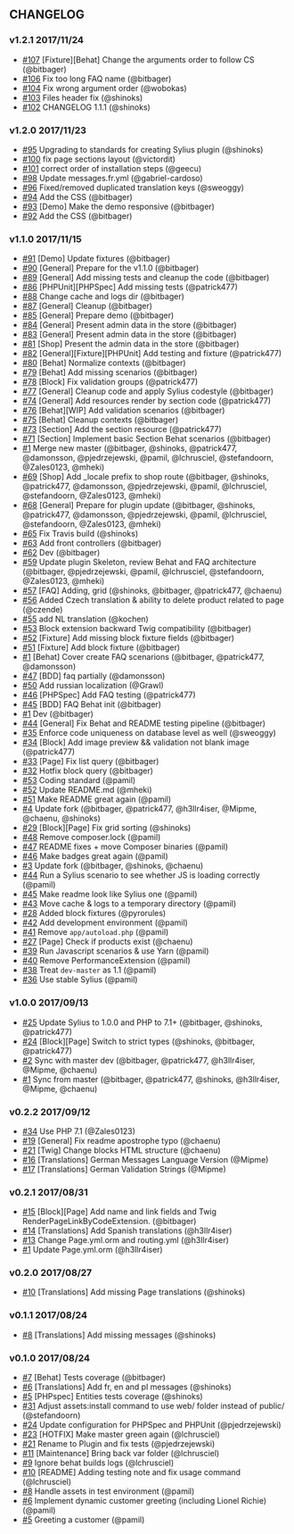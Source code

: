 ## CHANGELOG

### v1.2.1 2017/11/24
- [#107](https://github.com/BitBagCommerce/SyliusCmsPlugin/pull/107) [Fixture][Behat] Change the arguments order to follow CS (@bitbager)
- [#106](https://github.com/BitBagCommerce/SyliusCmsPlugin/pull/106) Fix too long FAQ name (@bitbager)
- [#104](https://github.com/BitBagCommerce/SyliusCmsPlugin/pull/104) Fix wrong argument order (@wobokas)
- [#103](https://github.com/BitBagCommerce/SyliusCmsPlugin/pull/103) Files header fix (@shinoks)
- [#102](https://github.com/BitBagCommerce/SyliusCmsPlugin/pull/102) CHANGELOG 1.1.1 (@shinoks)

### v1.2.0 2017/11/23
- [#95](https://github.com/BitBagCommerce/SyliusCmsPlugin/pull/95) Upgrading to standards for creating Sylius plugin (@shinoks)
- [#100](https://github.com/BitBagCommerce/SyliusCmsPlugin/pull/100) fix page sections layout (@victordit)
- [#101](https://github.com/BitBagCommerce/SyliusCmsPlugin/pull/101) correct order of installation steps (@geecu)
- [#98](https://github.com/BitBagCommerce/SyliusCmsPlugin/pull/98) Update messages.fr.yml (@gabriel-cardoso)
- [#96](https://github.com/BitBagCommerce/SyliusCmsPlugin/pull/96) Fixed/removed duplicated translation keys (@sweoggy)
- [#94](https://github.com/BitBagCommerce/SyliusCmsPlugin/pull/94) Add the CSS (@bitbager)
- [#93](https://github.com/BitBagCommerce/SyliusCmsPlugin/pull/93) [Demo] Make the demo responsive (@bitbager)
- [#92](https://github.com/BitBagCommerce/SyliusCmsPlugin/pull/92) Add the CSS (@bitbager)

### v1.1.0 2017/11/15
- [#91](https://github.com/BitBagCommerce/SyliusCmsPlugin/pull/91) [Demo] Update fixtures (@bitbager)
- [#90](https://github.com/BitBagCommerce/SyliusCmsPlugin/pull/90) [General] Prepare for the v1.1.0 (@bitbager)
- [#89](https://github.com/BitBagCommerce/SyliusCmsPlugin/pull/89) [General] Add missing tests and cleanup the code (@bitbager)
- [#86](https://github.com/BitBagCommerce/SyliusCmsPlugin/pull/86) [PHPUnit][PHPSpec] Add missing tests (@patrick477)
- [#88](https://github.com/BitBagCommerce/SyliusCmsPlugin/pull/88) Change cache and logs dir (@bitbager)
- [#87](https://github.com/BitBagCommerce/SyliusCmsPlugin/pull/87) [General] Cleanup (@bitbager)
- [#85](https://github.com/BitBagCommerce/SyliusCmsPlugin/pull/85) [General] Prepare demo (@bitbager)
- [#84](https://github.com/BitBagCommerce/SyliusCmsPlugin/pull/84) [General] Present admin data in the store (@bitbager)
- [#83](https://github.com/BitBagCommerce/SyliusCmsPlugin/pull/83) [General] Present admin data in the store (@bitbager)
- [#81](https://github.com/BitBagCommerce/SyliusCmsPlugin/pull/81) [Shop] Present the admin data in the store (@bitbager)
- [#82](https://github.com/BitBagCommerce/SyliusCmsPlugin/pull/82) [General][Fixture][PHPUnit] Add testing and fixture (@patrick477)
- [#80](https://github.com/BitBagCommerce/SyliusCmsPlugin/pull/80) [Behat] Normalize contexts (@bitbager)
- [#79](https://github.com/BitBagCommerce/SyliusCmsPlugin/pull/79) [Behat] Add missing scenarios (@bitbager)
- [#78](https://github.com/BitBagCommerce/SyliusCmsPlugin/pull/78) [Block] Fix validation groups (@patrick477)
- [#77](https://github.com/BitBagCommerce/SyliusCmsPlugin/pull/77) [General] Cleanup code and apply Sylius codestyle (@bitbager)
- [#74](https://github.com/BitBagCommerce/SyliusCmsPlugin/pull/74) [General] Add resources render by section code (@patrick477)
- [#76](https://github.com/BitBagCommerce/SyliusCmsPlugin/pull/76) [Behat][WIP] Add validation scenarios (@bitbager)
- [#75](https://github.com/BitBagCommerce/SyliusCmsPlugin/pull/75) [Behat] Cleanup contexts (@bitbager)
- [#73](https://github.com/BitBagCommerce/SyliusCmsPlugin/pull/73) [Section] Add the section resource (@patrick477)
- [#71](https://github.com/BitBagCommerce/SyliusCmsPlugin/pull/71) [Section] Implement basic Section Behat scenarios (@bitbager)
- [#1](https://github.com/BitBagCommerce/SyliusCmsPlugin/pull/1) Merge new master (@bitbager, @shinoks, @patrick477, @damonsson, @pjedrzejewski, @pamil, @lchrusciel, @stefandoorn, @Zales0123, @mheki)
- [#69](https://github.com/BitBagCommerce/SyliusCmsPlugin/pull/69) [Shop] Add _locale prefix to shop route (@bitbager, @shinoks, @patrick477, @damonsson, @pjedrzejewski, @pamil, @lchrusciel, @stefandoorn, @Zales0123, @mheki)
- [#68](https://github.com/BitBagCommerce/SyliusCmsPlugin/pull/68) [General] Prepare for plugin update (@bitbager, @shinoks, @patrick477, @damonsson, @pjedrzejewski, @pamil, @lchrusciel, @stefandoorn, @Zales0123, @mheki)
- [#65](https://github.com/BitBagCommerce/SyliusCmsPlugin/pull/65) Fix Travis build (@shinoks)
- [#63](https://github.com/BitBagCommerce/SyliusCmsPlugin/pull/63) Add front controllers (@bitbager)
- [#62](https://github.com/BitBagCommerce/SyliusCmsPlugin/pull/62) Dev (@bitbager)
- [#59](https://github.com/BitBagCommerce/SyliusCmsPlugin/pull/59) Update plugin Skeleton, review Behat and FAQ architecture (@bitbager, @pjedrzejewski, @pamil, @lchrusciel, @stefandoorn, @Zales0123, @mheki)
- [#57](https://github.com/BitBagCommerce/SyliusCmsPlugin/pull/57) [FAQ] Adding, grid (@shinoks, @bitbager, @patrick477, @chaenu)
- [#56](https://github.com/BitBagCommerce/SyliusCmsPlugin/pull/56) Added Czech translation & ability to delete product related to page (@czende)
- [#55](https://github.com/BitBagCommerce/SyliusCmsPlugin/pull/55) add NL translation (@kochen)
- [#53](https://github.com/BitBagCommerce/SyliusCmsPlugin/pull/53) Block extension backward Twig compatibility (@bitbager)
- [#52](https://github.com/BitBagCommerce/SyliusCmsPlugin/pull/52) [Fixture] Add missing block fixture fields (@bitbager)
- [#51](https://github.com/BitBagCommerce/SyliusCmsPlugin/pull/51) [Fixture] Add block fixture (@bitbager)
- [#1](https://github.com/BitBagCommerce/SyliusCmsPlugin/pull/1) [Behat] Cover create FAQ scenarions (@bitbager, @patrick477, @damonsson)
- [#47](https://github.com/BitBagCommerce/SyliusCmsPlugin/pull/47) [BDD] faq partially (@damonsson)
- [#50](https://github.com/BitBagCommerce/SyliusCmsPlugin/pull/50) Add russian localization (@Grawl)
- [#46](https://github.com/BitBagCommerce/SyliusCmsPlugin/pull/46) [PHPSpec] Add FAQ testing (@patrick477)
- [#45](https://github.com/BitBagCommerce/SyliusCmsPlugin/pull/45) [BDD] FAQ Behat init (@bitbager)
- [#1](https://github.com/BitBagCommerce/SyliusCmsPlugin/pull/1) Dev (@bitbager)
- [#44](https://github.com/BitBagCommerce/SyliusCmsPlugin/pull/44) [General] Fix Behat and README testing pipeline (@bitbager)
- [#35](https://github.com/BitBagCommerce/SyliusCmsPlugin/pull/35) Enforce code uniqueness on database level as well (@sweoggy)
- [#34](https://github.com/BitBagCommerce/SyliusCmsPlugin/pull/34) [Block] Add image preview && validation not blank image (@patrick477)
- [#33](https://github.com/BitBagCommerce/SyliusCmsPlugin/pull/33) [Page] Fix list query (@bitbager)
- [#32](https://github.com/BitBagCommerce/SyliusCmsPlugin/pull/32) Hotfix block query (@bitbager)
- [#53](https://github.com/BitBagCommerce/SyliusCmsPlugin/pull/53) Coding standard (@pamil)
- [#52](https://github.com/BitBagCommerce/SyliusCmsPlugin/pull/52) Update README.md (@mheki)
- [#51](https://github.com/BitBagCommerce/SyliusCmsPlugin/pull/51) Make README great again (@pamil)
- [#4](https://github.com/BitBagCommerce/SyliusCmsPlugin/pull/4) Update fork (@bitbager, @patrick477, @h3llr4iser, @Mipme, @chaenu, @shinoks)
- [#29](https://github.com/BitBagCommerce/SyliusCmsPlugin/pull/29) [Block][Page] Fix grid sorting (@shinoks)
- [#48](https://github.com/BitBagCommerce/SyliusCmsPlugin/pull/48) Remove composer.lock (@pamil)
- [#47](https://github.com/BitBagCommerce/SyliusCmsPlugin/pull/47) README fixes + move Composer binaries (@pamil)
- [#46](https://github.com/BitBagCommerce/SyliusCmsPlugin/pull/46) Make badges great again (@pamil)
- [#3](https://github.com/BitBagCommerce/SyliusCmsPlugin/pull/3) Update fork (@bitbager, @shinoks, @chaenu)
- [#44](https://github.com/BitBagCommerce/SyliusCmsPlugin/pull/44) Run a Sylius scenario to see whether JS is loading correctly (@pamil)
- [#45](https://github.com/BitBagCommerce/SyliusCmsPlugin/pull/45) Make readme look like Sylius one (@pamil)
- [#43](https://github.com/BitBagCommerce/SyliusCmsPlugin/pull/43) Move cache & logs to a temporary directory (@pamil)
- [#28](https://github.com/BitBagCommerce/SyliusCmsPlugin/pull/28) Added block fixtures (@pyrorules)
- [#42](https://github.com/BitBagCommerce/SyliusCmsPlugin/pull/42) Add development environment (@pamil)
- [#41](https://github.com/BitBagCommerce/SyliusCmsPlugin/pull/41) Remove `app/autoload.php` (@pamil)
- [#27](https://github.com/BitBagCommerce/SyliusCmsPlugin/pull/27) [Page] Check if products exist (@chaenu)
- [#39](https://github.com/BitBagCommerce/SyliusCmsPlugin/pull/39) Run Javascript scenarios & use Yarn (@pamil)
- [#40](https://github.com/BitBagCommerce/SyliusCmsPlugin/pull/40) Remove PerformanceExtension (@pamil)
- [#38](https://github.com/BitBagCommerce/SyliusCmsPlugin/pull/38) Treat `dev-master` as 1.1 (@pamil)
- [#36](https://github.com/BitBagCommerce/SyliusCmsPlugin/pull/36) Use stable Sylius (@pamil)

### v1.0.0 2017/09/13
- [#25](https://github.com/BitBagCommerce/SyliusCmsPlugin/pull/25) Update Sylius to 1.0.0 and PHP to 7.1+ (@bitbager, @shinoks, @patrick477)
- [#24](https://github.com/BitBagCommerce/SyliusCmsPlugin/pull/24) [Block][Page] Switch to strict types (@shinoks, @bitbager, @patrick477)
- [#2](https://github.com/BitBagCommerce/SyliusCmsPlugin/pull/2) Sync with master dev (@bitbager, @patrick477, @h3llr4iser, @Mipme, @chaenu)
- [#1](https://github.com/BitBagCommerce/SyliusCmsPlugin/pull/1) Sync from master (@bitbager, @patrick477, @shinoks, @h3llr4iser, @Mipme, @chaenu)

### v0.2.2 2017/09/12
- [#34](https://github.com/BitBagCommerce/SyliusCmsPlugin/pull/34) Use PHP 7.1 (@Zales0123)
- [#19](https://github.com/BitBagCommerce/SyliusCmsPlugin/pull/19) [General] Fix readme apostrophe typo (@chaenu)
- [#21](https://github.com/BitBagCommerce/SyliusCmsPlugin/pull/21) [Twig] Change blocks HTML structure (@chaenu)
- [#16](https://github.com/BitBagCommerce/SyliusCmsPlugin/pull/16) [Translations] German Messages Language Version (@Mipme)
- [#17](https://github.com/BitBagCommerce/SyliusCmsPlugin/pull/17) [Translations] German Validation Strings (@Mipme)

### v0.2.1 2017/08/31
- [#15](https://github.com/BitBagCommerce/SyliusCmsPlugin/pull/15) [Block][Page] Add name and link fields and Twig RenderPageLinkByCodeExtension. (@bitbager)
- [#14](https://github.com/BitBagCommerce/SyliusCmsPlugin/pull/14) [Translations] Add Spanish translations (@h3llr4iser)
- [#13](https://github.com/BitBagCommerce/SyliusCmsPlugin/pull/13) Change Page.yml.orm and routing.yml (@h3llr4iser)
- [#1](https://github.com/BitBagCommerce/SyliusCmsPlugin/pull/1) Update Page.yml.orm (@h3llr4iser)

### v0.2.0 2017/08/27
- [#10](https://github.com/BitBagCommerce/SyliusCmsPlugin/pull/10) [Translations] Add missing Page translations (@shinoks)

### v0.1.1 2017/08/24
- [#8](https://github.com/BitBagCommerce/SyliusCmsPlugin/pull/8) [Translations] Add missing messages (@shinoks)

### v0.1.0 2017/08/24
- [#7](https://github.com/BitBagCommerce/SyliusCmsPlugin/pull/7) [Behat] Tests coverage (@bitbager)
- [#6](https://github.com/BitBagCommerce/SyliusCmsPlugin/pull/6) [Translations] Add fr, en and pl messages (@shinoks)
- [#5](https://github.com/BitBagCommerce/SyliusCmsPlugin/pull/5) [PHPspec] Entities tests coverage (@shinoks)
- [#31](https://github.com/BitBagCommerce/SyliusCmsPlugin/pull/31) Adjust assets:install command to use web/ folder instead of public/ (@stefandoorn)
- [#24](https://github.com/BitBagCommerce/SyliusCmsPlugin/pull/24) Update configuration for PHPSpec and PHPUnit (@pjedrzejewski)
- [#23](https://github.com/BitBagCommerce/SyliusCmsPlugin/pull/23) [HOTFIX] Make master green again (@lchrusciel)
- [#21](https://github.com/BitBagCommerce/SyliusCmsPlugin/pull/21) Rename to Plugin and fix tests (@pjedrzejewski)
- [#11](https://github.com/BitBagCommerce/SyliusCmsPlugin/pull/11) [Maintenance] Bring back var folder (@lchrusciel)
- [#9](https://github.com/BitBagCommerce/SyliusCmsPlugin/pull/9) Ignore behat builds logs (@lchrusciel)
- [#10](https://github.com/BitBagCommerce/SyliusCmsPlugin/pull/10) [README] Adding testing note and fix usage command (@lchrusciel)
- [#8](https://github.com/BitBagCommerce/SyliusCmsPlugin/pull/8) Handle assets in test environment (@pamil)
- [#6](https://github.com/BitBagCommerce/SyliusCmsPlugin/pull/6) Implement dynamic customer greeting (including Lionel Richie) (@pamil)
- [#5](https://github.com/BitBagCommerce/SyliusCmsPlugin/pull/5) Greeting a customer (@pamil)